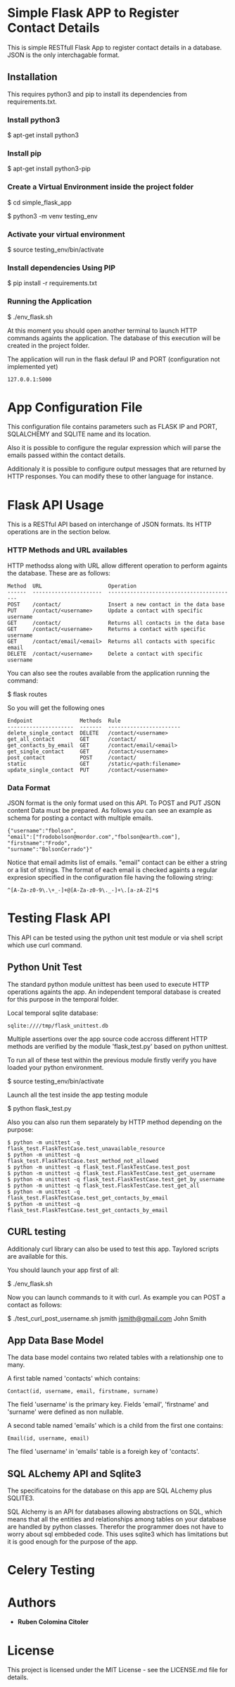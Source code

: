 # Simple Flask APP to Register Contact Details

This is simple RESTfull Flask App to register contact details in a database. JSON is the only interchagable format. 

## Installation

This requires python3 and pip to install its dependencies from requirements.txt.

### Install python3

$ apt-get install python3

### Install pip

$ apt-get install python3-pip

### Create a Virtual Environment inside the project folder

$ cd simple_flask_app

$ python3 -m venv testing_env

### Activate your virtual environment

$ source testing_env/bin/activate

### Install dependencies Using PIP

$ pip install -r requirements.txt

### Running the Application

$ ./env_flask.sh

At this moment you should open another terminal to launch HTTP commands againts the application. The database of this execution will be created in the project folder.

The application will run in the flask defaul IP and PORT (configuration not implemented yet)

```
127.0.0.1:5000
```

# App Configuration File

This configuration file contains parameters such as FLASK IP and PORT, SQLALCHEMY and SQLITE name and its location.

Also it is possible to configure the regular expression which will parse the emails passed within the contact details.

Additionaly it is possible to configure output messages that are returned by HTTP responses. You can modify these to other language for instance.

# Flask API Usage

This is a RESTful API based on interchange of JSON formats. Its HTTP operations are in the section below.

### HTTP Methods and URL availables

HTTP methodss along with URL allow different  operation to perform againts the database. These are as follows:

```
Method  URL                     Operation
------  ----------------------  -----------------------------------------
POST    /contact/               Insert a new contact in the data base
PUT     /contact/<username>     Update a contact with specific username
GET     /contact/               Returns all contacts in the data base
GET     /contact/<username>     Returns a contact with specific username
GET     /contact/email/<email>  Returns all contacts with specific email
DELETE  /contact/<username>     Delete a contact with specific username
```

You can also see the routes available from the application running the command:

$ flask routes

So you will get the following ones

```
Endpoint               Methods  Rule
---------------------  -------  -----------------------
delete_single_contact  DELETE   /contact/<username>
get_all_contact        GET      /contact/
get_contacts_by_email  GET      /contact/email/<email>
get_single_contact     GET      /contact/<username>
post_contact           POST     /contact/
static                 GET      /static/<path:filename>
update_single_contact  PUT      /contact/<username>
```

### Data Format

JSON format is the only format used on this API. To POST and PUT JSON content Data must be prepared.  As follows you can see an example as schema for posting a contact with multiple emails.

```
{"username":"fbolson",
"email":["frodobolson@mordor.com","fbolson@earth.com"],
"firstname":"Frodo",
"surname":"BolsonCerrado"}"
```

Notice that email admits list of emails. "email" contact can be either a string or a list of strings. The format of each email is checked againts a regular expresion specified in the configuration file having the following string:

```
^[A-Za-z0-9\.\+_-]+@[A-Za-z0-9\._-]+\.[a-zA-Z]*$
```

# Testing Flask API

This API can be tested using the python unit test module or via shell script which use curl command. 

## Python Unit Test 

The standard python module unittest has been used to execute HTTP operations againts the app. An independent temporal database is created for this purpose in the temporal folder.

Local temporal sqlite database: 

```
sqlite:////tmp/flask_unittest.db
```

Multiple assertions over the app source code accross different HTTP methods are verified by the module 'flask_test.py' based on python unittest.

To run all of these test within the previous module firstly verify you have loaded your python environment.

$ source testing_env/bin/activate

Launch all the test inside the app testing module

$ python flask_test.py

Also you can also run them separately by HTTP method depending on the purpose:

```
$ python -m unittest -q flask_test.FlaskTestCase.test_unavailable_resource
$ python -m unittest -q flask_test.FlaskTestCase.test_method_not_allowed
$ python -m unittest -q flask_test.FlaskTestCase.test_post
$ python -m unittest -q flask_test.FlaskTestCase.test_get_username
$ python -m unittest -q flask_test.FlaskTestCase.test_get_by_username
$ python -m unittest -q flask_test.FlaskTestCase.test_get_all
$ python -m unittest -q flask_test.FlaskTestCase.test_get_contacts_by_email
$ python -m unittest -q flask_test.FlaskTestCase.test_get_contacts_by_email
```

## CURL testing

Additionaly curl library can also be used to test this app. Taylored scripts are available for this.

You should launch your app first of all:

$ ./env_flask.sh

Now you can launch commands to it with curl. As example you can POST a contact as follows:

$ ./test_curl_post_username.sh jsmith jsmith@gmail.com John Smith


## App Data Base Model

The data base model contains two related tables with a relationship one to many.

A first table named 'contacts' which contains:

```
Contact(id, username, email, firstname, surname)
```

The field 'username' is the primary key. Fields 'email', 'firstname' and 'surname' were defined as non nullable.

A second table named 'emails' which is a child from the first one contains:

```
Email(id, username, email)
```

The filed 'username' in 'emails' table is a foreigh key of 'contacts'.

## SQL ALchemy API and Sqlite3

The specificatoins for the database on this app are SQL ALchemy plus SQLITE3.

SQL Alchemy is an API for databases allowing abstractions on SQL, which means that all the entities and relationships among tables on your database are handled by python classes. Therefor the programmer does not have to worry about sql embbeded code. This uses sqlite3 which has limitations but it is good enough for the purpose of the app.

# Celery Testing


# Authors

* **Ruben Colomina Citoler**

# License

This project is licensed under the MIT License - see the LICENSE.md file for details.

